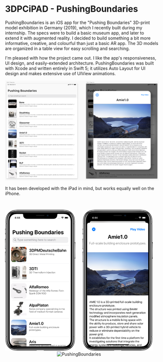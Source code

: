 # 3DPCiPAD - PushingBoundaries

PushingBoundaries is an iOS app for the "Pushing Boundaries" 3D-print model exhibition in Germany (2019), which I recently built during my internship. The specs were to build a basic museum app, and later to extend it with augmented reality. I decided to build something a bit more informative, creative, and colourful than just a basic AR app. The 3D models are organized in a table view for easy scrolling and searching.

I'm pleased with how the project came out. I like the app's responsiveness, UI design, and easily-extended architecture. PushingBoundaries was built with Xcode and written entirely in Swift 5; it utilizes Auto Layout for UI design and makes extensive use of UIView animations.  

![](Documentation/Sketch/PushingBoundaries-Mockup.png)

It has been developed with the iPad in mind, but works equally well on the iPhone.

<br>
<p align="center">
  <img src="ReadMeImages/pushingBoundaries1.png" width="230"  title="PushingBoundaries">&nbsp;&nbsp;&nbsp;&nbsp;&nbsp;
<img src="ReadMeImages/pushingBoundaries2.png" width="230"  title="PushingBoundaries">&nbsp;&nbsp;&nbsp;&nbsp;&nbsp;
  <img src="ReadMeImages/pushingBoundaries3.gif" width="230"  title="PushingBoundaries">&nbsp;&nbsp;&nbsp;&nbsp;&nbsp;
</p>
<br></br>

